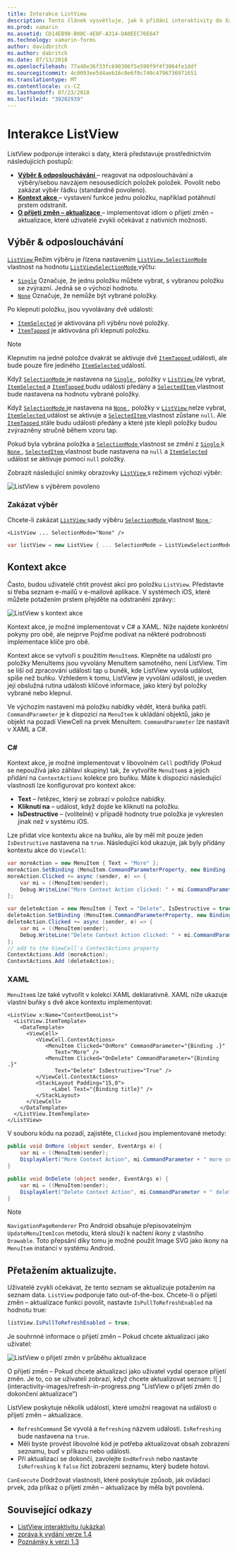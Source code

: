 ```yaml
---
title: Interakce ListView
description: Tento článek vysvětluje, jak k přidání interaktivity do Xamarin.Forms ListView implementací výběr kontextu akce a o přijetí změn – aktualizace.
ms.prod: xamarin
ms.assetid: CD14EB90-B08C-4E8F-A314-DA0EEC76E647
ms.technology: xamarin-forms
author: davidbritch
ms.author: dabritch
ms.date: 07/13/2018
ms.openlocfilehash: 77a48e36f33fc690306f5e590f9f4f3064fe1ddf
ms.sourcegitcommit: 4c0093ee5d4aeb16c0e6f0c740c4796736971651
ms.translationtype: MT
ms.contentlocale: cs-CZ
ms.lasthandoff: 07/23/2018
ms.locfileid: "39202939"
---
```

# <a name="listview-interactivity"></a>Interakce ListView

ListView podporuje interakci s daty, která představuje prostřednictvím následujících postupů:

- [**Výběr & odposlouchávání** ](#selectiontaps) &ndash; reagovat na odposlouchávání a výběry/sebou navzájem nesousedících položek položek. Povolit nebo zakázat výběr řádku (standardně povoleno).
- [**Kontext akce** ](#Context_Actions) &ndash; vystavení funkce jednu položku, například potáhnutí prstem odstranit.
- [**O přijetí změn – aktualizace** ](#Pull_to_Refresh) &ndash; implementovat idiom o přijetí změn – aktualizace, které uživatelé zvykli očekávat z nativních možností.

<a name="selectiontaps" />

## <a name="selection--taps"></a>Výběr & odposlouchávání

[ `ListView` ](xref:Xamarin.Forms.ListView) Režim výběru je řízena nastavením [ `ListView.SelectionMode` ](xref:Xamarin.Forms.ListView.SelectionMode) vlastnost na hodnotu [ `ListViewSelectionMode` ](xref:Xamarin.Forms.ListViewSelectionMode) výčtu:

- [`Single`](xref:Xamarin.Forms.ListViewSelectionMode.Single) Označuje, že jednu položku můžete vybrat, s vybranou položku se zvýrazní. Jedná se o výchozí hodnotu.
- [`None`](xref:Xamarin.Forms.ListViewSelectionMode.None) Označuje, že nemůže být vybrané položky.

Po klepnutí položku, jsou vyvolávány dvě události:

- [`ItemSelected`](xref:Xamarin.Forms.ListView.ItemSelected) je aktivována při výběru nové položky.
- [`ItemTapped`](xref:Xamarin.Forms.ListView.ItemTapped) je aktivována při klepnutí položku.

> [!NOTE]
> Klepnutím na jedné položce dvakrát se aktivuje dvě [ `ItemTapped` ](xref:Xamarin.Forms.ListView.ItemTapped) události, ale bude pouze fire jediného [ `ItemSelected` ](xref:Xamarin.Forms.ListView.ItemSelected) událostí.

Když [ `SelectionMode` ](xref:Xamarin.Forms.ListView.SelectionMode) je nastavena na [ `Single` ](xref:Xamarin.Forms.ListViewSelectionMode.Single), položky v [ `ListView` ](xref:Xamarin.Forms.ListView) lze vybrat, [ `ItemSelected` ](xref:Xamarin.Forms.ListView.ItemSelected) a [ `ItemTapped` ](xref:Xamarin.Forms.ListView.ItemTapped) budu události předány a [ `SelectedItem` ](xref:Xamarin.Forms.ListView.SelectedItem) vlastnost bude nastavena na hodnotu vybrané položky.

Když [ `SelectionMode` ](xref:Xamarin.Forms.ListView.SelectionMode) je nastavena na [ `None` ](xref:Xamarin.Forms.ListViewSelectionMode.None), položky v [ `ListView` ](xref:Xamarin.Forms.ListView) nelze vybrat, [ `ItemSelected` ](xref:Xamarin.Forms.ListView.ItemSelected) událost se aktivuje a [ `SelectedItem` ](xref:Xamarin.Forms.ListView.SelectedItem) vlastnost zůstane `null`. Ale [ `ItemTapped` ](xref:Xamarin.Forms.ListView.ItemTapped) stále budu události předány a které jste klepli položky budou zvýrazněny stručně během vzoru tap.

Pokud byla vybrána položka a [ `SelectionMode` ](xref:Xamarin.Forms.ListView.SelectionMode) vlastnost se změní z [ `Single` ](xref:Xamarin.Forms.ListViewSelectionMode.Single) k [ `None` ](xref:Xamarin.Forms.ListViewSelectionMode.None), [ `SelectedItem` ](xref:Xamarin.Forms.ListView.SelectedItem) vlastnost bude nastavena na `null` a [ `ItemSelected` ](xref:Xamarin.Forms.ListView.ItemSelected) událost se aktivuje pomocí `null` položky.

Zobrazit následující snímky obrazovky [ `ListView` ](xref:Xamarin.Forms.ListView) s režimem výchozí výběr:

![](interactivity-images/selection-default.png "ListView s výběrem povoleno")

### <a name="disabling-selection"></a>Zakázat výběr

Chcete-li zakázat [ `ListView` ](xref:Xamarin.Forms.ListView) sady výběru [ `SelectionMode` ](xref:Xamarin.Forms.ListView.SelectionMode) vlastnost [ `None` ](xref:Xamarin.Forms.ListViewSelectionMode.None):

```xaml
<ListView ... SelectionMode="None" />
```

```csharp
var listView = new ListView { ... SelectionMode = ListViewSelectionMode.None };
```

<a name="Context_Actions" />

## <a name="context-actions"></a>Kontext akce
Často, budou uživatelé chtít provést akci pro položku `ListView`. Představte si třeba seznam e-mailů v e-mailové aplikace. V systémech iOS, které můžete potažením prstem přejděte na odstranění zprávy::

![](interactivity-images/context-default.png "ListView s kontext akce")

Kontext akce, je možné implementovat v C# a XAML. Níže najdete konkrétní pokyny pro obě, ale nejprve Pojďme podívat na některé podrobnosti implementace klíče pro obě.

Kontext akce se vytvoří s použitím `MenuItem`s. Klepněte na události pro položky MenuItems jsou vyvolány MenuItem samotného, není ListView. Tím se liší od zpracování události tap u buněk, kde ListView vyvolá událost, spíše než buňku. Vzhledem k tomu, ListView je vyvolání události, je uveden její obslužná rutina události klíčové informace, jako který byl položky vybrané nebo klepnul.

Ve výchozím nastavení má položku nabídky vědět, která buňka patří. `CommandParameter` je k dispozici na `MenuItem` k ukládání objektů, jako je objekt na pozadí ViewCell na prvek MenuItem. `CommandParameter` lze nastavit v XAML a C#.

### <a name="c"></a>C#  

Kontext akce, je možné implementovat v libovolném `Cell` podtřídy (Pokud se nepoužívá jako záhlaví skupiny) tak, že vytvoříte `MenuItem`s a jejich přidání na `ContextActions` kolekce pro buňku. Máte k dispozici následující vlastnosti lze konfigurovat pro kontext akce:

* **Text** &ndash; řetězec, který se zobrazí v položce nabídky.
* **Kliknutí na** &ndash; událost, když dojde ke kliknutí na položku.
* **IsDestructive** &ndash; (volitelné) v případě hodnoty true položka je vykreslen jinak než v systému iOS.

Lze přidat více kontextu akce na buňku, ale by měl mít pouze jeden `IsDestructive` nastavena na `true`. Následující kód ukazuje, jak byly přidány kontextu akce do `ViewCell`:

```csharp
var moreAction = new MenuItem { Text = "More" };
moreAction.SetBinding (MenuItem.CommandParameterProperty, new Binding ("."));
moreAction.Clicked += async (sender, e) => {
    var mi = ((MenuItem)sender);
    Debug.WriteLine("More Context Action clicked: " + mi.CommandParameter);
};

var deleteAction = new MenuItem { Text = "Delete", IsDestructive = true }; // red background
deleteAction.SetBinding (MenuItem.CommandParameterProperty, new Binding ("."));
deleteAction.Clicked += async (sender, e) => {
    var mi = ((MenuItem)sender);
    Debug.WriteLine("Delete Context Action clicked: " + mi.CommandParameter);
};
// add to the ViewCell's ContextActions property
ContextActions.Add (moreAction);
ContextActions.Add (deleteAction);
```

### <a name="xaml"></a>XAML

`MenuItem`s lze také vytvořit v kolekci XAML deklarativně. XAML níže ukazuje vlastní buňky s dvě akce kontextu implementovat:

```xaml
<ListView x:Name="ContextDemoList">
  <ListView.ItemTemplate>
    <DataTemplate>
      <ViewCell>
         <ViewCell.ContextActions>
            <MenuItem Clicked="OnMore" CommandParameter="{Binding .}"
               Text="More" />
            <MenuItem Clicked="OnDelete" CommandParameter="{Binding .}"
               Text="Delete" IsDestructive="True" />
         </ViewCell.ContextActions>
         <StackLayout Padding="15,0">
              <Label Text="{Binding title}" />
         </StackLayout>
      </ViewCell>
    </DataTemplate>
  </ListView.ItemTemplate>
</ListView>
```

V souboru kódu na pozadí, zajistěte, `Clicked` jsou implementované metody:

```csharp
public void OnMore (object sender, EventArgs e) {
    var mi = ((MenuItem)sender);
    DisplayAlert("More Context Action", mi.CommandParameter + " more context action", "OK");
}

public void OnDelete (object sender, EventArgs e) {
    var mi = ((MenuItem)sender);
    DisplayAlert("Delete Context Action", mi.CommandParameter + " delete context action", "OK");
}
```

> [!NOTE]
> `NavigationPageRenderer` Pro Android obsahuje přepisovatelným `UpdateMenuItemIcon` metodu, která slouží k načtení ikony z vlastního `Drawable`. Toto přepsání díky tomu je možné použít Image SVG jako ikony na `MenuItem` instancí v systému Android.

<a name="Pull_to_Refresh" />

## <a name="pull-to-refresh"></a>Přetažením aktualizujte.
Uživatelé zvykli očekávat, že tento seznam se aktualizuje potažením na seznam data. `ListView` podporuje tato out-of-the-box. Chcete-li o přijetí změn – aktualizace funkci povolit, nastavte `IsPullToRefreshEnabled` na hodnotu true:

```csharp
listView.IsPullToRefreshEnabled = true;
```

Je souhrnné informace o přijetí změn – Pokud chcete aktualizaci jako uživatel:

![](interactivity-images/refresh-start.png "ListView o přijetí změn v průběhu aktualizace")

O přijetí změn – Pokud chcete aktualizaci jako uživatel vydal operace přijetí změn. Je to, co se uživateli zobrazí, když chcete aktualizovat seznam: ![ ] (interactivity-images/refresh-in-progress.png "ListView o přijetí změn do dokončení aktualizace")

ListView poskytuje několik událostí, které umožní reagovat na události o přijetí změn – aktualizace.

-  `RefreshCommand` Se vyvolá a `Refreshing` názvem události. `IsRefreshing` bude nastavena na `true`.
-  Měli byste provést libovolné kód je potřeba aktualizovat obsah zobrazení seznamu, buď v příkazu nebo události.
-  Při aktualizaci se dokončí, zavolejte `EndRefresh` nebo nastavte `IsRefreshing` k `false` říct zobrazení seznamu, který budete hotovi.

`CanExecute` Dodržovat vlastnosti, které poskytuje způsob, jak ovládací prvek, zda příkaz o přijetí změn – aktualizace by měla být povolená.



## <a name="related-links"></a>Související odkazy

- [ListView interaktivitu (ukázka)](https://developer.xamarin.com/samples/xamarin-forms/UserInterface/ListView/interactivity)
- [zpráva k vydání verze 1.4](http://forums.xamarin.com/discussion/35451/xamarin-forms-1-4-0-released/)
- [Poznámky k verzi 1.3](http://forums.xamarin.com/discussion/29934/xamarin-forms-1-3-0-released/)
